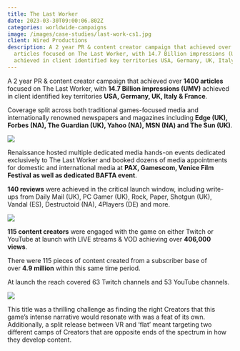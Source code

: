 ```yaml
---
title: The Last Worker
date: 2023-03-30T09:00:06.802Z
categories: worldwide-campaigns
image: /images/case-studies/last-work-cs1.jpg
client: Wired Productions
description: A 2 year PR & content creator campaign that achieved over 1400
  articles focused on The Last Worker, with 14.7 Billion impressions (UMV)
  achieved in client identified key territories USA, Germany, UK, Italy, France.
---
```

A 2 year PR & content creator campaign that achieved over **1400 articles** focused on The Last Worker, with **14.7 Billion impressions (UMV)** achieved in client identified key territories **USA, Germany, UK, Italy & France**. 

Coverage split across both traditional games-focused media and internationally renowned newspapers and magazines including **Edge (UK), Forbes (NA), The Guardian (UK), Yahoo (NA), MSN (NA) and The Sun (UK)**.

![](/images/uploads/lw-cs4.png)

Renaissance hosted multiple dedicated media hands-on events dedicated exclusively to The Last Worker and booked dozens of media appointments for domestic and international media at **PAX, Gamescom, Venice Film Festival as well as dedicated BAFTA event**.

**140 reviews** were achieved in the critical launch window, including write-ups from Daily Mail (UK), PC Gamer (UK), Rock, Paper, Shotgun (UK), Vandal (ES), Destructoid (NA), 4Players (DE) and more.

![](/images/uploads/lw-cs3.png)

**115 content creators** were engaged with the game on either Twitch or YouTube at launch with LIVE streams & VOD achieving over **406,000 views**. 

There were 115 pieces of content created from a subscriber base of over **4.9 million** within this same time period. 

At launch the reach covered 63 Twitch channels and 53 YouTube channels.

![](/images/uploads/lw-cs2.png)



This title was a thrilling challenge as finding the right Creators that this game’s intense narrative would resonate with was a feat of its own. Additionally, a split release between VR and ‘flat’ meant targeting two different camps of Creators that are opposite ends of the spectrum in how they develop content.
